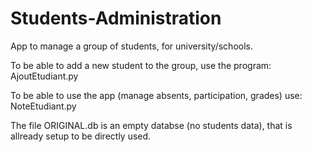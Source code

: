 # Students-Administration
App to manage a group of students, for university/schools. 

To be able to add a new student to the group, use the program: AjoutEtudiant.py 

To be able to use the app (manage absents, participation, grades) use: NoteEtudiant.py 

The file ORIGINAL.db is an empty databse (no students data), that is allready setup to be directly used. 
